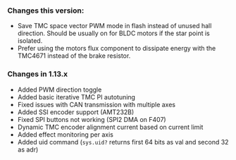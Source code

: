 ### Changes this version:
- Save TMC space vector PWM mode in flash instead of unused hall direction. Should be usually on for BLDC motors if the star point is isolated.
- Prefer using the motors flux component to dissipate energy with the TMC4671 instead of the brake resistor.
 
### Changes in 1.13.x
- Added PWM direction toggle
- Added basic iterative TMC PI autotuning
- Fixed issues with CAN transmission with multiple axes
- Added SSI encoder support (AMT232B)
- Fixed SPI buttons not working (SPI2 DMA on F407)
- Dynamic TMC encoder alignment current based on current limit
- Added effect monitoring per axis
- Added uid command (`sys.uid?` returns first 64 bits as val and second 32 as adr)
